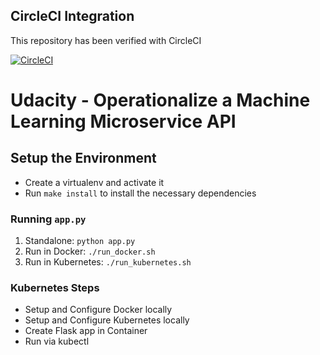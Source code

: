 ## CircleCI Integration

This repository has been verified with CircleCI

[![CircleCI](https://circleci.com/gh/mjpraino/Udacity-Project5.svg?style=svg)](https://circleci.com/gh/mjpraino/Udacity-Project5)

# Udacity - Operationalize a Machine Learning Microservice API


## Setup the Environment

* Create a virtualenv and activate it
* Run `make install` to install the necessary dependencies

### Running `app.py`

1. Standalone:  `python app.py`
2. Run in Docker:  `./run_docker.sh`
3. Run in Kubernetes:  `./run_kubernetes.sh`

### Kubernetes Steps

* Setup and Configure Docker locally
* Setup and Configure Kubernetes locally
* Create Flask app in Container
* Run via kubectl
